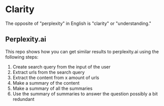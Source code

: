 # Clarity

The opposite of "perplexity" in English is "clarity" or "understanding."

## Perplexity.ai

This repo shows how you can get similar results to perplexity.ai using the following steps:

1. Create search query from the input of the user
2. Extract urls from the search query
3. Extract the content from x amount of urls
4. Make a summary of the content
5. Make a summary of all the summaries
6. Use the summary of summaries to answer the question possibly a bit redundant
